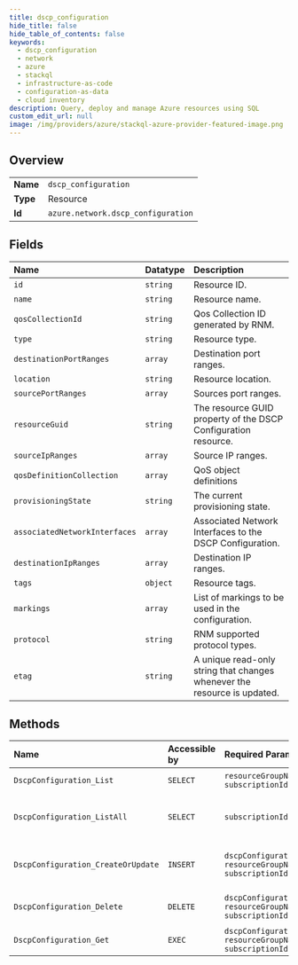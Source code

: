 ```yaml
---
title: dscp_configuration
hide_title: false
hide_table_of_contents: false
keywords:
  - dscp_configuration
  - network
  - azure    
  - stackql
  - infrastructure-as-code
  - configuration-as-data
  - cloud inventory
description: Query, deploy and manage Azure resources using SQL
custom_edit_url: null
image: /img/providers/azure/stackql-azure-provider-featured-image.png
---
```

  
    

## Overview
<table><tbody>
<tr><td><b>Name</b></td><td><code>dscp_configuration</code></td></tr>
<tr><td><b>Type</b></td><td>Resource</td></tr>
<tr><td><b>Id</b></td><td><code>azure.network.dscp_configuration</code></td></tr>
</tbody></table>

## Fields
| Name | Datatype | Description |
|:-----|:---------|:------------|
| `id` | `string` | Resource ID. |
| `name` | `string` | Resource name. |
| `qosCollectionId` | `string` | Qos Collection ID generated by RNM. |
| `type` | `string` | Resource type. |
| `destinationPortRanges` | `array` | Destination port ranges. |
| `location` | `string` | Resource location. |
| `sourcePortRanges` | `array` | Sources port ranges. |
| `resourceGuid` | `string` | The resource GUID property of the DSCP Configuration resource. |
| `sourceIpRanges` | `array` | Source IP ranges. |
| `qosDefinitionCollection` | `array` | QoS object definitions |
| `provisioningState` | `string` | The current provisioning state. |
| `associatedNetworkInterfaces` | `array` | Associated Network Interfaces to the DSCP Configuration. |
| `destinationIpRanges` | `array` | Destination IP ranges. |
| `tags` | `object` | Resource tags. |
| `markings` | `array` | List of markings to be used in the configuration. |
| `protocol` | `string` | RNM supported protocol types. |
| `etag` | `string` | A unique read-only string that changes whenever the resource is updated. |
## Methods
| Name | Accessible by | Required Params | Description |
|:-----|:--------------|:----------------|:------------|
| `DscpConfiguration_List` | `SELECT` | `resourceGroupName, subscriptionId` | Gets a DSCP Configuration. |
| `DscpConfiguration_ListAll` | `SELECT` | `subscriptionId` | Gets all dscp configurations in a subscription. |
| `DscpConfiguration_CreateOrUpdate` | `INSERT` | `dscpConfigurationName, resourceGroupName, subscriptionId` | Creates or updates a DSCP Configuration. |
| `DscpConfiguration_Delete` | `DELETE` | `dscpConfigurationName, resourceGroupName, subscriptionId` | Deletes a DSCP Configuration. |
| `DscpConfiguration_Get` | `EXEC` | `dscpConfigurationName, resourceGroupName, subscriptionId` | Gets a DSCP Configuration. |
